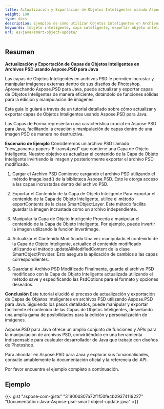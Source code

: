 ```yaml
---
title: Actualización y Exportación de Objetos Inteligentes usando Aspose.PSD para Java
weight: 100
type: docs
description: Ejemplos de cómo utilizar Objetos Inteligentes en Archivos PSD
keywords: [objeto inteligente, capa inteligente, exportar objeto inteligente, exportar capa inteligente, actualizar objeto inteligente, actualizar capa inteligente, psd api, java, ejemplo de código]
url: es/java/smart-object-update/
---
```


## **Resumen**

**Actualización y Exportación de Capas de Objetos Inteligentes en Archivos PSD usando Aspose.PSD para Java**

Las capas de Objetos Inteligentes en archivos PSD le permiten incrustar y manipular imágenes externas dentro de sus diseños de Photoshop. Aprovechando Aspose.PSD para Java, puede actualizar y exportar capas de Objetos Inteligentes de manera eficiente, dotándolo de funciones sólidas para la edición y manipulación de imágenes.

Esta guía lo guiará a través de un tutorial detallado sobre cómo actualizar y exportar capas de Objetos Inteligentes usando Aspose.PSD para Java.

Las Capas de Forma representan una característica crucial en Aspose.PSD para Java, facilitando la creación y manipulación de capas dentro de una imagen PSD de manera no destructiva.

**Escenario de Ejemplo**
Consideremos un archivo PSD llamado "new_panama-papers-8-trans4.psd" que contiene una Capa de Objeto Inteligente. Nuestro objetivo es actualizar el contenido de la Capa de Objeto Inteligente invirtiendo la imagen y posteriormente exportar el archivo PSD modificado.

1. Cargar el Archivo PSD
Comience cargando el archivo PSD utilizando el método Image.load() de la biblioteca Aspose.PSD. Esto le otorga acceso a las capas incrustadas dentro del archivo PSD.

2. Exportar el Contenido de la Capa de Objeto Inteligente
Para exportar el contenido de la Capa de Objeto Inteligente, utilice el método exportContents de la clase SmartObjectLayer. Este método facilita guardar la imagen incrustada como un archivo independiente.

3. Manipular la Capa de Objeto Inteligente
Proceda a manipular el contenido de la Capa de Objeto Inteligente. Por ejemplo, puede invertir la imagen utilizando la función invertImage.

4. Actualizar el Contenido Modificado
Una vez manipulado el contenido de la Capa de Objeto Inteligente, actualice el contenido modificado utilizando el método updateAllModifiedContent de la clase SmartObjectProvider. Esto asegura la aplicación de cambios a las capas correspondientes.

5. Guardar el Archivo PSD Modificado
Finalmente, guarde el archivo PSD modificado con la Capa de Objeto Inteligente actualizada utilizando el método save y especificando las PsdOptions para el formato y opciones deseados.

**Conclusión**
Este tutorial elucidó el proceso de actualización y exportación de Capas de Objetos Inteligentes en archivos PSD utilizando Aspose.PSD para Java. Siguiendo los pasos detallados, puede manipular y exportar fácilmente el contenido de las Capas de Objetos Inteligentes, desvelando una amplia gama de posibilidades para la edición y personalización de imágenes.

Aspose.PSD para Java ofrece un amplio conjunto de funciones y APIs para la manipulación de archivos PSD, convirtiéndolo en una herramienta indispensable para cualquier desarrollador de Java que trabaje con diseños de Photoshop.

Para ahondar en Aspose.PSD para Java y explorar sus funcionalidades, consulte amablemente la documentación oficial y la referencia del API.

Por favor encuentre el ejemplo completo a continuación.

## **Ejemplo**
{{< gist "aspose-com-gists" "31800d807a72f1f50fe4b29374119227" "Documentation-Java-Aspose-psd-smart-object-update.java" >}}

